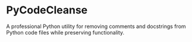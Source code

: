 # PyCodeCleanse
A professional Python utility for removing comments and docstrings from Python code files while preserving functionality.

